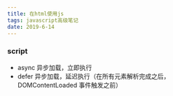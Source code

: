 ```yaml
---
title: 在html使用js
tags: javascript高级笔记
date: 2019-6-14
---
```


### script

-   async 异步加载，立即执行
-   defer 异步加载，延迟执行（在所有元素解析完成之后，DOMContentLoaded 事件触发之前）
